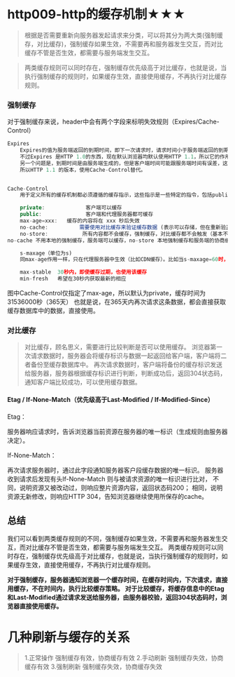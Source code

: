 # http009-http的缓存机制★★★


>根据是否需要重新向服务器发起请求来分类，可以将其分为两大类(强制缓存，对比缓存)，强制缓存如果生效，不需要再和服务器发生交互，而对比缓存不管是否生效，都需要与服务端发生交互。

>两类缓存规则可以同时存在，强制缓存优先级高于对比缓存，也就是说，当执行强制缓存的规则时，如果缓存生效，直接使用缓存，不再执行对比缓存规则。





### 强制缓存

对于强制缓存来说，header中会有两个字段来标明失效规则（Expires/Cache-Control）
```js
Expires
    Expires的值为服务端返回的到期时间，即下一次请求时，请求时间小于服务端返回的到期时间，直接使用缓存数据。
    不过Expires 是HTTP 1.0的东西，现在默认浏览器均默认使用HTTP 1.1，所以它的作用基本忽略。
    另一个问题是，到期时间是由服务端生成的，但是客户端时间可能跟服务端时间有误差，这就会导致缓存命中的误差。
    所以HTTP 1.1 的版本，使用Cache-Control替代。


Cache-Control
    用于定义所有的缓存机制都必须遵循的缓存指示，这些指示是一些特定的指令，包括public、private、no-cache、no-store、max-age、s-maxage以及must-revalidate等；Cache-Control中设定的时间会覆盖Expires中指定的时间；

    private:             客户端可以缓存
    public:              客户端和代理服务器都可缓存
    max-age=xxx:   缓存的内容将在 xxx 秒后失效
    no-cache:          需要使用对比缓存来验证缓存数据 (表示可以存储，但在重新验正其有效性之前不能用于响应客户端请求)
    no-store:           所有内容都不会缓存，强制缓存，对比缓存都不会触发（基本不用）
no-cache 不用本地的强制缓存，服务端可以缓存，no-store 本地强制缓存和服务端的协商缓存都不用。基本用不到

    s-maxage（单位为s)
    同max-age作用一样，只在代理服务器中生效（比如CDN缓存）。比如当s-maxage=60时，在这60秒中，即使更新了CDN的内容，浏览器也不会进行请求。max-age用于普通缓存，而s-maxage用于代理缓存。s-maxage的优先级高于max-age。如果存在s-maxage，则会覆盖掉max-age和Expires header。

    max-stable	30秒内，即使缓存过期，也使用该缓存
    min-fresh	希望在30秒内获取最新的相应

```

图中Cache-Control仅指定了max-age，所以默认为private，缓存时间为31536000秒（365天）
也就是说，在365天内再次请求这条数据，都会直接获取缓存数据库中的数据，直接使用。

### 对比缓存

> 对比缓存，顾名思义，需要进行比较判断是否可以使用缓存。
浏览器第一次请求数据时，服务器会将缓存标识与数据一起返回给客户端，客户端将二者备份至缓存数据库中。
> 再次请求数据时，客户端将备份的缓存标识发送给服务器，服务器根据缓存标识进行判断，判断成功后，返回304状态码，通知客户端比较成功，可以使用缓存数据。


#### Etag  /  If-None-Match（优先级高于Last-Modified  /  If-Modified-Since）

Etag：

服务器响应请求时，告诉浏览器当前资源在服务器的唯一标识（生成规则由服务器决定）。


If-None-Match：

再次请求服务器时，通过此字段通知服务器客户段缓存数据的唯一标识。
服务器收到请求后发现有头If-None-Match 则与被请求资源的唯一标识进行比对，
不同，说明资源又被改动过，则响应整片资源内容，返回状态码200；
相同，说明资源无新修改，则响应HTTP 304，告知浏览器继续使用所保存的cache。



## 总结
  我们可以看到两类缓存规则的不同，强制缓存如果生效，不需要再和服务器发生交互，而对比缓存不管是否生效，都需要与服务端发生交互。
两类缓存规则可以同时存在，强制缓存优先级高于对比缓存，也就是说，当执行强制缓存的规则时，如果缓存生效，直接使用缓存，不再执行对比缓存规则。

<b>对于强制缓存，服务器通知浏览器一个缓存时间，在缓存时间内，下次请求，直接用缓存，不在时间内，执行比较缓存策略。
对于比较缓存，将缓存信息中的Etag和Last-Modified通过请求发送给服务器，由服务器校验，返回304状态码时，浏览器直接使用缓存。</b>



# 几种刷新与缓存的关系

> 1.正常操作 强制缓存有效，协商缓存有效
> 2.手动刷新 强制缓存失效，协商缓存有效
> 3.强制刷新 强制缓存失效，协商缓存失效
